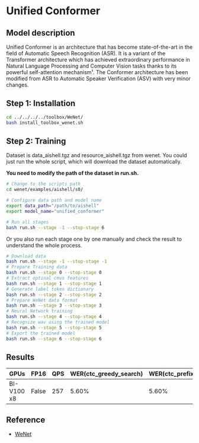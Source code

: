 # Unified Conformer

## Model description
Unified Conformer is an architecture that has become state-of-the-art in the field of
Automatic Speech Recognition (ASR). It is a variant of the Transformer architecture which
has achieved extraordinary performance in Natural Language Processing and Computer Vision
tasks thanks to its powerful self-attention mechanism¹. The Conformer architecture has
been modified from ASR to Automatic Speaker Verification (ASV) with very minor changes.

## Step 1: Installation

```bash
cd ../../../../toolbox/WeNet/
bash install_toolbox_wenet.sh
```

## Step 2: Training

Dataset is data_aishell.tgz and resource_aishell.tgz from wenet.
You could just run the whole script, which will download the dataset automatically.

**You need to modify the path of the dataset in run.sh.**

```bash
# Change to the scripts path
cd wenet/examples/aishell/s0/

# Configure data path and model name
export data_path="/path/to/aishell"
export model_name="unified_conformer"

# Run all stages
bash run.sh --stage -1 --stop-stage 6
```

Or you also run each stage one by one manually and check the result to understand the whole process.  

```bash
# Download data
bash run.sh --stage -1 --stop-stage -1
# Prepare Training data
bash run.sh --stage 0 --stop-stage 0
# Extract optinal cmvn features
bash run.sh --stage 1 --stop-stage 1
# Generate label token dictionary
bash run.sh --stage 2 --stop-stage 2
# Prepare WeNet data format
bash run.sh --stage 3 --stop-stage 3
# Neural Network training
bash run.sh --stage 4 --stop-stage 4
# Recognize wav using the trained model
bash run.sh --stage 5 --stop-stage 5
# Export the trained model
bash run.sh --stage 6 --stop-stage 6
```

## Results

| GPUs | FP16  | QPS | WER(ctc_greedy_search)| WER(ctc_prefix_beam_search) | WER(attention) | WER(attention_rescoring)|
|------|-------|-----| -----|-----|-----|-----|
| BI-V100 x8 | False | 257| 5.60%|5.60% |5.46% |4.98% |

## Reference
- [WeNet](https://github.com/wenet-e2e/wenet)
